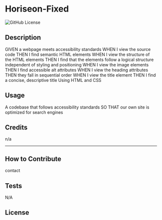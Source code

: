 # Horiseon-Fixed

  ![GitHub License](https://img.shields.io/badge/license-MIT-green.svg)

## Description
GIVEN a webpage meets accessibility standards
WHEN I view the source code
THEN I find semantic HTML elements
WHEN I view the structure of the HTML elements
THEN I find that the elements follow a logical structure independent of styling and positioning
WHEN I view the image elements
THEN I find accessible alt attributes
WHEN I view the heading attributes
THEN they fall in sequential order
WHEN I view the title element
THEN I find a concise, descriptive title
Using HTML and CSS

## Usage
A codebase that follows accessibility standards
SO THAT our own site is optimized for search engines

## Credits
n/a

---

## How to Contribute
contact

## Tests
N/A

## License

